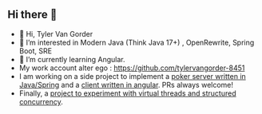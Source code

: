 ## Hi there 👋

- 👋 Hi, Tyler Van Gorder
- 👀 I’m interested in Modern Java (Think Java 17+) , OpenRewrite, Spring Boot, SRE
- 🌱 I’m currently learning Angular.
- My work account alter ego : https://github.com/tylervangorder-8451
- I am working on a side project to implement a [poker server written in Java/Spring](https://github.com/tkvangorder/home-poker) and a [client written in angular](https://github.com/tkvangorder/angular-poker-client). PRs always welcome!
- Finally, a [project to experiment with virtual threads and structured concurrency](https://github.com/tkvangorder/virtual-threads).
<!--
**tkvangorder/tkvangorder** is a ✨ _special_ ✨ repository because its `README.md` (this file) appears on your GitHub profile.

-->
